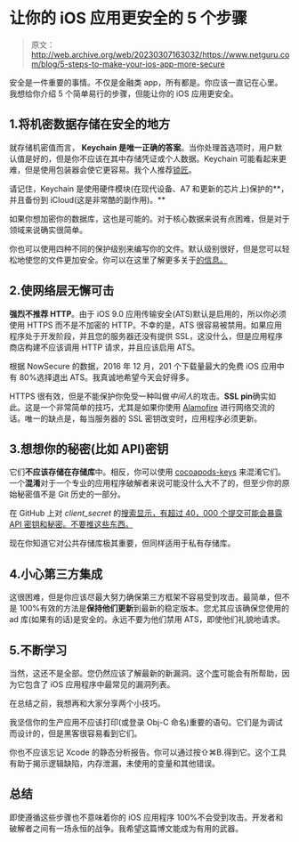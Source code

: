 # 让你的 iOS 应用更安全的 5 个步骤

> 原文：<http://web.archive.org/web/20230307163032/https://www.netguru.com/blog/5-steps-to-make-your-ios-app-more-secure>

 安全是一件重要的事情。不仅是金融类 app，所有都是。你应该一直记在心里。我想给你介绍 5 个简单易行的步骤，但能让你的 iOS 应用更安全。

## 1.将机密数据存储在安全的地方

就存储机密值而言， **Keychain 是唯一正确的答案**。当你处理首选项时，用户默认值是好的，但是你不应该在其中存储凭证或个人数据。Keychain 可能看起来更难，但是使用包装器会使它更容易。我个人推荐[锁匠](http://web.archive.org/web/20221006051551/https://github.com/matthewpalmer/Locksmith)。

请记住，Keychain 是使用硬件模块(在现代设备、A7 和更新的芯片上)保护的**，并且备份到 iCloud(这是非常酷的副作用)。**

如果你想加密你的数据库，这也是可能的。对于核心数据来说有点困难，但是对于领域来说确实很简单。

你也可以使用四种不同的保护级别来编写你的文件。默认级别很好，但是您可以轻松地使您的文件更加安全。你可以在这里了解更多关于[的信息。](http://web.archive.org/web/20221006051551/https://developer.apple.com/documentation/uikit/core_app/protecting_the_user_s_privacy/encrypting_your_app_s_files)

## 2.使网络层无懈可击

**强烈不推荐 HTTP**。由于 iOS 9.0 应用传输安全(ATS)默认是启用的，所以你必须使用 HTTPS 而不是不加密的 HTTP。不幸的是，ATS 很容易被禁用。如果应用程序处于开发阶段，并且您的服务器还没有提供 SSL，这没什么，但是应用程序商店构建不应该调用 HTTP 请求，并且应该启用 ATS。

根据 NowSecure 的数据，2016 年 12 月，201 个下载量最大的免费 iOS 应用中有 80%选择退出 ATS。我真诚地希望今天会好得多。

HTTPS 很有效，但是不能保护你免受一种叫做*中间人*的攻击。**SSL pin**确实如此。这是一个非常简单的技巧，尤其是如果你使用 [Alamofire](http://web.archive.org/web/20221006051551/https://github.com/Alamofire/Alamofire/blob/master/Documentation/AdvancedUsage.md#security) 进行网络交流的话。唯一的缺点是，每当服务器的 SSL 密钥改变时，应用程序必须更新。

## 3.想想你的秘密(比如 API)密钥

它们**不应该存储在存储库**中。相反，你可以使用 [cocoapods-keys](http://web.archive.org/web/20221006051551/https://github.com/orta/cocoapods-keys) 来混淆它们。一个**混淆**对于一个专业的应用程序破解者来说可能没什么大不了的，但至少你的原始秘密值不是 Git 历史的一部分。

在 GitHub 上对 *client_secret* 的[搜索显示，有超过 40，000 个提交可能会暴露 API 密钥和秘密。不要推这些东西。](http://web.archive.org/web/20221006051551/https://github.com/search?q=client_secret&type=Commits)

现在你知道它对公共存储库极其重要，但同样适用于私有存储库。

## 4.小心第三方集成

这很困难，但是你应该尽最大努力确保第三方框架不容易受到攻击。最简单，但不是 100%有效的方法是**保持他们更新**到最新的稳定版本。您尤其应该确保您使用的 ad 库(如果有的话)是安全的。永远不要为他们禁用 ATS，即使他们礼貌地请求。

## 5.不断学习

当然，这还不是全部。您仍然应该了解最新的新漏洞。这个[库](http://web.archive.org/web/20221006051551/https://github.com/felixgr/secure-ios-app-dev)可能会有所帮助，因为它包含了 iOS 应用程序中最常见的漏洞列表。

在总结之前，我想再和大家分享两个小技巧。

我坚信你的生产应用不应该打印(或登录 Obj-C 命名)重要的语句。它们是为调试而设计的，但是黑客很容易看到它们。

你也不应该忘记 Xcode 的静态分析报告。你可以通过按⇧⌘B.得到它。这个工具有助于揭示逻辑缺陷，内存泄漏，未使用的变量和其他错误。

## 总结

即使遵循这些步骤也不意味着你的 iOS 应用程序 100%不会受到攻击。开发者和破解者之间有一场永恒的战争。我希望这篇博文能成为有用的武器。
